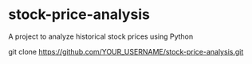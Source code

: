 # stock-price-analysis
A project to analyze historical stock prices using Python

git clone https://github.com/YOUR_USERNAME/stock-price-analysis.git
